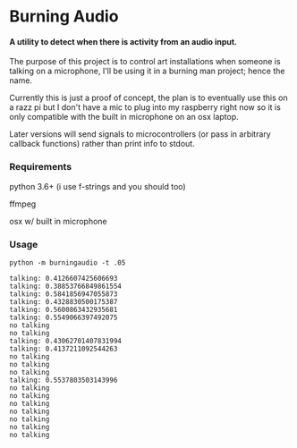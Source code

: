 # Burning Audio
#### A utility to detect when there is activity from an audio input.

The purpose of this project is to control art installations when someone is talking on a microphone, I'll be using it in a burning man project; hence the name.

Currently this is just a proof of concept, the plan is to eventually use this on a razz pi but I don't have a mic to plug into my raspberry right now so it is only compatible with the built in microphone on an osx laptop.

Later versions will send signals to microcontrollers (or pass in arbitrary callback functions) rather than print info to stdout.

### Requirements
python 3.6+ (i use f-strings and you should too)

ffmpeg

osx w/ built in microphone

### Usage
    python -m burningaudio -t .05
    
    talking: 0.4126607425606693
    talking: 0.38853766849861554
    talking: 0.5841856947055873
    talking: 0.4328830500175387
    talking: 0.5600863432935681
    talking: 0.5549066397492075
    no talking
    no talking
    talking: 0.43062701407831994
    talking: 0.4137211092544263
    no talking
    no talking
    no talking
    talking: 0.5537803503143996
    no talking
    no talking
    no talking
    no talking
    no talking
    no talking
    no talking
    
